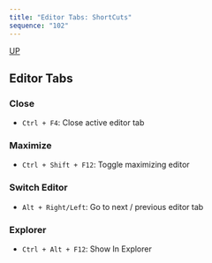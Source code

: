 ```yaml
---
title: "Editor Tabs: ShortCuts"
sequence: "102"
---
```


[UP](/ide/intellij-idea-index.html)


## Editor Tabs

### Close

- `Ctrl + F4`: Close active editor tab

### Maximize

- `Ctrl + Shift + F12`: Toggle maximizing editor

### Switch Editor

- `Alt + Right/Left`: Go to next / previous editor tab

### Explorer

- `Ctrl + Alt + F12`: Show In Explorer
